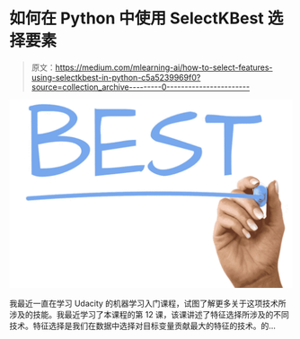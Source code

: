 # 如何在 Python 中使用 SelectKBest 选择要素

> 原文：<https://medium.com/mlearning-ai/how-to-select-features-using-selectkbest-in-python-c5a5239969f0?source=collection_archive---------0----------------------->

![](img/44d8b714c2baa865c8ac541cdb2b783a.png)

我最近一直在学习 Udacity 的机器学习入门课程，试图了解更多关于这项技术所涉及的技能。我最近学习了本课程的第 12 课，该课讲述了特征选择所涉及的不同技术。特征选择是我们在数据中选择对目标变量贡献最大的特征的技术。的…
